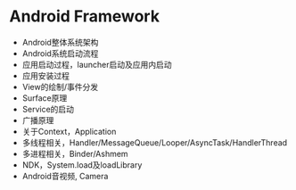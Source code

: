 # Android Framework

- Android整体系统架构
- Android系统启动流程
- 应用启动过程，launcher启动及应用内启动
- 应用安装过程
- View的绘制/事件分发
- Surface原理
- Service的启动
- 广播原理
- 关于Context，Application
- 多线程相关，Handler/MessageQueue/Looper/AsyncTask/HandlerThread
- 多进程相关，Binder/Ashmem
- NDK，System.load及loadLibrary
- Android音视频, Camera